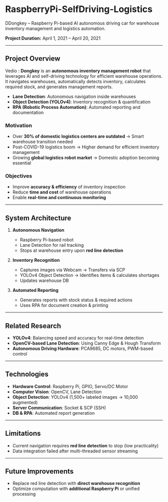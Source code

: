 # RaspberryPi-SelfDriving-Logistics
DDongkey – Raspberry Pi-based AI autonomous driving car for warehouse inventory management and logistics automation.

**Project Duration:** April 1, 2021 – April 20, 2021  

---

## Project Overview  
Vedio : 
**Dongkey** is an **autonomous inventory management robot** that leverages AI and self-driving technology for efficient warehouse operations.  
It navigates warehouses, automatically detects inventory, calculates required stock, and generates management reports.  

- **Lane Detection**: Autonomous navigation inside warehouses  
- **Object Detection (YOLOv4)**: Inventory recognition & quantification  
- **RPA (Robotic Process Automation)**: Automated reporting and documentation  

### Motivation  
- Over **30% of domestic logistics centers are outdated** → Smart warehouse transition needed  
- Post-COVID-19 logistics boom → Higher demand for efficient inventory management  
- Growing **global logistics robot market** → Domestic adoption becoming essential  

### Objectives  
- Improve **accuracy & efficiency** of inventory inspection  
- Reduce **time and cost** of warehouse operations  
- Enable **real-time and continuous monitoring**  

---

## System Architecture  

1. **Autonomous Navigation**  
   - Raspberry Pi-based robot  
   - Lane Detection for rail tracking  
   - Stops at warehouse entry upon **red line detection**  

2. **Inventory Recognition**  
   - Captures images via Webcam → Transfers via SCP  
   - YOLOv4 Object Detection → Identifies items & calculates shortages  
   - Updates warehouse DB  

3. **Automated Reporting**  
   - Generates reports with stock status & required actions  
   - Uses RPA for document creation & printing  

---

## Related Research  
- **YOLOv4**: Balancing speed and accuracy for real-time detection  
- **OpenCV-based Lane Detection**: Using Canny Edge & Hough Transform  
- **Autonomous Driving Hardware**: PCA9685, DC motors, PWM-based control  

---

## Technologies  

- **Hardware Control**: Raspberry Pi, GPIO, Servo/DC Motor  
- **Computer Vision**: OpenCV, Lane Detection  
- **Object Detection**: YOLOv4 (1,500+ labeled images → 10,000 augmented)  
- **Server Communication**: Socket & SCP (SSH)  
- **DB & RPA**: Automated report generation  

---

## Limitations  
- Current navigation requires **red line detection** to stop (low practicality)  
- Data integration failed after multi-threaded sensor streaming  

---

## Future Improvements  
- Replace red line detection with **direct warehouse recognition**  
- Optimize computation with **additional Raspberry Pi** or unified processing  
